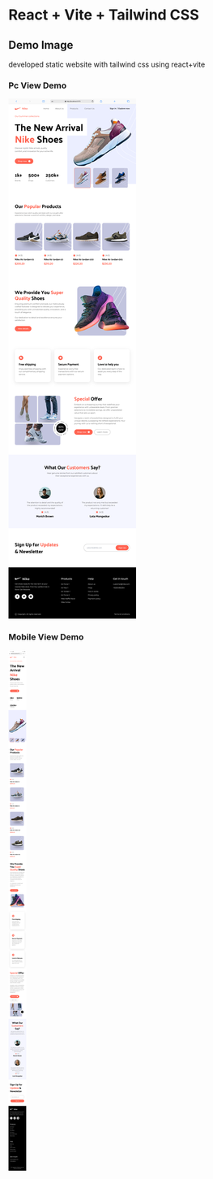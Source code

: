 # React + Vite + Tailwind CSS

## Demo Image

developed static website with tailwind css using react+vite

### Pc View Demo
![pc view](assets/screens/pc-view.png)

### Mobile View Demo
![mobile view](assets/screens/mobile-view.png)
